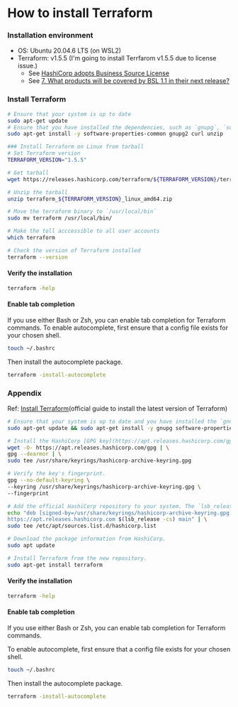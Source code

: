 # How to install Terraform

### Installation environment
- OS: Ubuntu 20.04.6 LTS (on WSL2)
- Terraform: v1.5.5 (I'm going to install Terrfarom v1.5.5 due to license issue.)
	- See [HashiCorp adopts Business Source License](https://www.hashicorp.com/blog/hashicorp-adopts-business-source-license)
	- See [7. What products will be covered by BSL 1.1 in their next release?](https://www.hashicorp.com/license-faq#products-covered-by-bsl)

### Install Terraform
```bash
# Ensure that your system is up to date
sudo apt-get update
# Ensure that you have installed the dependencies, such as `gnupg`, `software-properties-common`, `curl`, and unzip packages.
sudo apt-get install -y software-properties-common gnupg2 curl unzip

### Install Terraform on Linux from tarball
# Set Terraform version
TERRAFORM_VERSION="1.5.5"

# Get tarball
wget https://releases.hashicorp.com/terraform/${TERRAFORM_VERSION}/terraform_${TERRAFORM_VERSION}_linux_amd64.zip

# Unzip the tarball
unzip terraform_${TERRAFORM_VERSION}_linux_amd64.zip

# Move the terraform binary to `/usr/local/bin`
sudo mv terraform /usr/local/bin/

# Make the toll acccessible to all user accounts
which terraform

# Check the version of Terraform installed
terraform --version
```

#### Verify the installation
```bash
terraform -help
```
#### Enable tab completion
If you use either Bash or Zsh, you can enable tab completion for Terraform commands. 
To enable autocomplete, first ensure that a config file exists for your chosen shell.

```bash
touch ~/.bashrc
```

Then install the autocomplete package.
```bash
terraform -install-autocomplete
```


### Appendix

Ref: [Install Terraform](https://developer.hashicorp.com/terraform/tutorials/aws-get-started/install-cli)(official guide to install the latest version of Terraform)
```bash
# Ensure that your system is up to date and you have installed the `gnupg`, `software-properties-common`, and `curl` packages installed. You will use these packages to verify HashiCorp's GPG signature and install HashiCorp's Debian package repository.
sudo apt-get update && sudo apt-get install -y gnupg software-properties-common

# Install the HashiCorp [GPG key](https://apt.releases.hashicorp.com/gpg "HashiCorp GPG key").
wget -O- https://apt.releases.hashicorp.com/gpg | \
gpg --dearmor | \
sudo tee /usr/share/keyrings/hashicorp-archive-keyring.gpg

# Verify the key's fingerprint.
gpg --no-default-keyring \
--keyring /usr/share/keyrings/hashicorp-archive-keyring.gpg \
--fingerprint

# Add the official HashiCorp repository to your system. The `lsb_release -cs` command finds the distribution release codename for your current system, such as `buster`, `groovy`, or `sid`.
echo "deb [signed-by=/usr/share/keyrings/hashicorp-archive-keyring.gpg] \
https://apt.releases.hashicorp.com $(lsb_release -cs) main" | \
sudo tee /etc/apt/sources.list.d/hashicorp.list

# Download the package information from HashiCorp.
sudo apt update

# Install Terraform from the new repository.
sudo apt-get install terraform
```

#### Verify the installation
```bash
terraform -help
```

#### Enable tab completion
If you use either Bash or Zsh, you can enable tab completion for Terraform commands. 

To enable autocomplete, first ensure that a config file exists for your chosen shell.
```bash
touch ~/.bashrc
```

Then install the autocomplete package.
```bash
terraform -install-autocomplete
```
